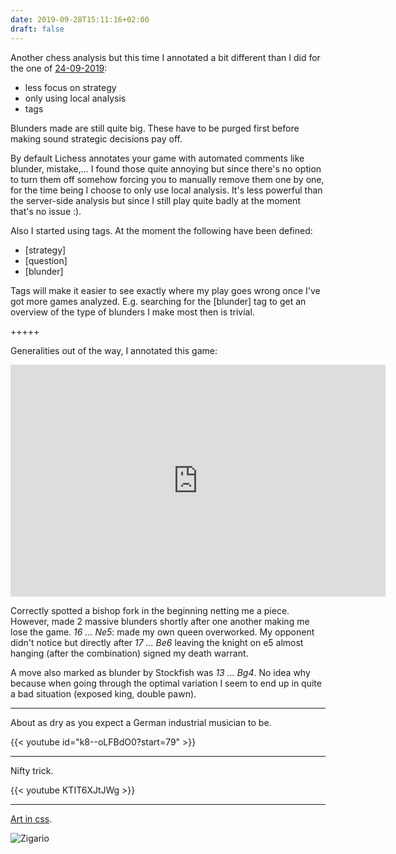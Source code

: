 ```yaml
---
date: 2019-09-28T15:11:16+02:00
draft: false
---
```


Another chess analysis but this time I annotated a bit different than I did for the one of [24-09-2019](https://isaacverm.github.io/observations/24-09-2019/):

- less focus on strategy
- only using local analysis
- tags

Blunders made are still quite big. These have to be purged first before making sound strategic decisions pay off.

By default Lichess annotates your game with automated comments like blunder, mistake,... I found those quite annoying but since there's no option to turn them off somehow forcing you to manually remove them one by one, for the time being I choose to only use local analysis. It's less powerful than the server-side analysis but since I still play quite badly at the moment that's no issue :).

Also I started using tags. At the moment the following have been defined:

- [strategy]
- [question]
- [blunder]

Tags will make it easier to see exactly where my play goes wrong once I've got more games analyzed. E.g. searching for the [blunder] tag to get an overview of the type of blunders I make most then is trivial.

+++++

Generalities out of the way, I annotated this game:

<iframe width=600 height=371 src="https://lichess.org/study/embed/oTkdoGxG/3GfBdAEJ" frameborder=0></iframe>

Correctly spotted a bishop fork in the beginning netting me a piece. However, made 2 massive blunders shortly after one another making me lose the game. *16 ... Ne5*: made my own queen overworked. My opponent didn't notice but directly after *17 ... Be6* leaving the knight on e5 almost hanging (after the combination) signed my death warrant.

A move also marked as blunder by Stockfish was *13 ... Bg4*.  No idea why because when going through the optimal variation I seem to end up in quite a bad situation (exposed king, double pawn).

---

About as dry as you expect a German industrial musician to be.

{{< youtube id="k8--oLFBdO0?start=79" >}}

---

Nifty trick.

{{< youtube KTIT6XJtJWg >}}

--- 

[Art in css](http://diana-adrianne.com/).

![Zigario](/zigario.jpg)

